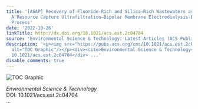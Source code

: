 ```yaml
---
title: '[ASAP] Recovery of Fluoride-Rich and Silica-Rich Wastewaters as Valuable Resources:
  A Resource Capture Ultrafiltration–Bipolar Membrane Electrodialysis-Based Closed-Loop
  Process'
date: '2022-10-26'
linkTitle: http://dx.doi.org/10.1021/acs.est.2c04704
source: 'Environmental Science & Technology: Latest Articles (ACS Publications)'
description: '<p><img src="https://pubs.acs.org/cms/10.1021/acs.est.2c04704/asset/images/medium/es2c04704_0007.gif"
  alt="TOC Graphic"/></p><div><cite>Environmental Science & Technology</cite></div><div>DOI:
  10.1021/acs.est.2c04704</div> ...'
disable_comments: true
---
```

<p><img src="https://pubs.acs.org/cms/10.1021/acs.est.2c04704/asset/images/medium/es2c04704_0007.gif" alt="TOC Graphic"/></p><div><cite>Environmental Science & Technology</cite></div><div>DOI: 10.1021/acs.est.2c04704</div> ...